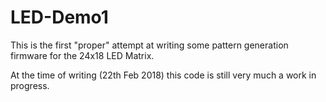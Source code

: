 # LED-Demo1

This is the first "proper" attempt at writing some pattern generation
firmware for the 24x18 LED Matrix.

At the time of writing (22th Feb 2018) this code is still very much a
work in progress.
